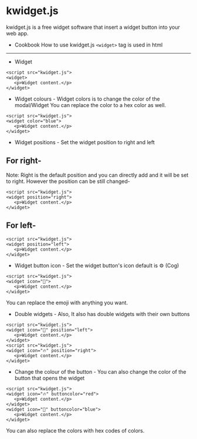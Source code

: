 # kwidget.js
kwidget.js is a free widget software that insert a widget button into your web app.
- Cookbook
How to use kwidget.js
`<widget>` tag is used in html
---------------------------------------------
- Widget
```
<script src="kwidget.js">
<widget>
   <p>Widget content.</p>
</widget>
```
- Widget colours -
Widget colors is to change the color of the modal/Widget
You can replace the color to a hex color as well.
```
<script src="kwidget.js">
<widget color="blue">
   <p>Widget content.</p>
</widget>
```
- Widget positions -
Set the widget position to right and left
## For right-
Note: Right is the default position and you can directly add <widget> and it will be set to right. However the position can be still changed-
```
<script src="kwidget.js">
<widget position="right">
   <p>Widget content.</p>
</widget>
```
## For left-
```
<script src="kwidget.js">
<widget position="left">
   <p>Widget content.</p>
</widget>
```

- Widget button icon -
Set the widget button's icon default is ⚙ (Cog)
```
<script src="kwidget.js">
<widget icon="🎄">
   <p>Widget content.</p>
</widget>
```
You can replace the emoji with anything you want.

- Double widgets -
Also, It also has double widgets with their own buttons
```
<script src="kwidget.js">
<widget icon="🎄" position="left">
   <p>Widget content.</p>
</widget>
<script src="kwidget.js">
<widget icon="🔥" position="right">
   <p>Widget content.</p>
</widget>
```
- Change the colour of the button -
You can also change the color of the button that opens the widget
```
<script src="kwidget.js">
<widget icon="🔥" buttoncolor="red">
   <p>Widget content.</p>
</widget>
<widget icon="🌊" buttoncolor="blue">
   <p>Widget content.</p>
</widget>
```
You can also replace the colors with hex codes of colors.
